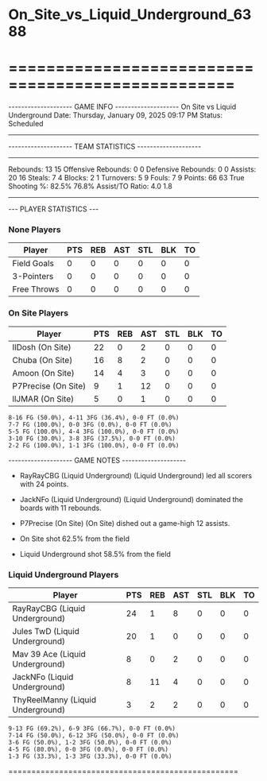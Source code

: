 # On_Site_vs_Liquid_Underground_6388

==================================================
==================================================

-------------------- GAME INFO --------------------
On Site vs Liquid Underground
Date: Thursday, January 09, 2025 09:17 PM
Status: Scheduled

--------------------------------------------------

-------------------- TEAM STATISTICS --------------------

---------------------------------------------------------------------------
Rebounds:                 13                        15
Offensive Rebounds:       0                         0
Defensive Rebounds:       0                         0
Assists:                  20                        16
Steals:                   7                         4
Blocks:                   2                         1
Turnovers:                5                         9
Fouls:                    7                         9
Points:                   66                        63
True Shooting %:          82.5%                     76.8%
Assist/TO Ratio:          4.0                       1.8

--------------------------------------------------

--- PLAYER STATISTICS ---

### None Players

|Player|PTS|REB|AST|STL|BLK|TO|
|---|---|---|---|---|---|---|
|Field Goals|0|0|0|0|0|0|
|3-Pointers|0|0|0|0|0|0|
|Free Throws|0|0|0|0|0|0|

### On Site Players

|Player|PTS|REB|AST|STL|BLK|TO|
|---|---|---|---|---|---|---|
|IlDosh (On Site)|22|0|2|0|0|0|
|Chuba (On Site)|16|8|2|0|0|0|
|Amoon (On Site)|14|4|3|0|0|0|
|P7Precise (On Site)|9|1|12|0|0|0|
|llJMAR (On Site)|5|0|1|0|0|0|

```
8-16 FG (50.0%), 4-11 3FG (36.4%), 0-0 FT (0.0%)
7-7 FG (100.0%), 0-0 3FG (0.0%), 0-0 FT (0.0%)
5-5 FG (100.0%), 4-4 3FG (100.0%), 0-0 FT (0.0%)
3-10 FG (30.0%), 3-8 3FG (37.5%), 0-0 FT (0.0%)
2-2 FG (100.0%), 1-1 3FG (100.0%), 0-0 FT (0.0%)
```

-------------------- GAME NOTES --------------------

* RayRayCBG (Liquid Underground) (Liquid Underground) led all scorers with 24 points.
* JackNFo (Liquid Underground) (Liquid Underground) dominated the boards with 11 rebounds.
* P7Precise (On Site) (On Site) dished out a game-high 12 assists.

* On Site shot 62.5% from the field

* Liquid Underground shot 58.5% from the field

### Liquid Underground Players

|Player|PTS|REB|AST|STL|BLK|TO|
|---|---|---|---|---|---|---|
|RayRayCBG (Liquid Underground)|24|1|8|0|0|0|
|Jules TwD (Liquid Underground)|20|1|0|0|0|0|
|Mav 39 Ace (Liquid Underground)|8|0|2|0|0|0|
|JackNFo (Liquid Underground)|8|11|4|0|0|0|
|ThyReelManny (Liquid Underground)|3|2|2|0|0|0|

```
9-13 FG (69.2%), 6-9 3FG (66.7%), 0-0 FT (0.0%)
7-14 FG (50.0%), 6-12 3FG (50.0%), 0-0 FT (0.0%)
3-6 FG (50.0%), 1-2 3FG (50.0%), 0-0 FT (0.0%)
4-5 FG (80.0%), 0-0 3FG (0.0%), 0-0 FT (0.0%)
1-3 FG (33.3%), 1-3 3FG (33.3%), 0-0 FT (0.0%)
```

==================================================
